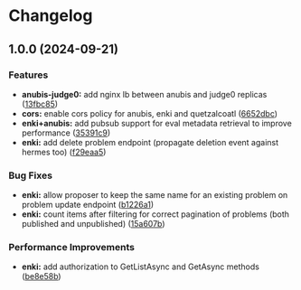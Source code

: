 # Changelog

## 1.0.0 (2024-09-21)


### Features

* **anubis-judge0:** add nginx lb between anubis and judge0 replicas ([13fbc85](https://github.com/Pantheonix/Asgard/commit/13fbc85d6ea9a4c436484668d040932d560d7265))
* **cors:** enable cors policy for anubis, enki and quetzalcoatl ([6652dbc](https://github.com/Pantheonix/Asgard/commit/6652dbcdbfaceeb94c36369423fecb7b2682d9d5))
* **enki+anubis:** add pubsub support for eval metadata retrieval to improve performance ([35391c9](https://github.com/Pantheonix/Asgard/commit/35391c968ef2e91a89a86f20288890b866756bd7))
* **enki:** add delete problem endpoint (propagate deletion event against hermes too) ([f29eaa5](https://github.com/Pantheonix/Asgard/commit/f29eaa59984119224f0af2c2250265cbcb84e50e))


### Bug Fixes

* **enki:** allow proposer to keep the same name for an existing problem on problem update endpoint ([b1226a1](https://github.com/Pantheonix/Asgard/commit/b1226a17304bd8d334723aef6507e6b4373d78bd))
* **enki:** count items after filtering for correct pagination of problems (both published and unpublished) ([15a607b](https://github.com/Pantheonix/Asgard/commit/15a607bf6bb27f62149d8a85c0232b9f8c599e46))


### Performance Improvements

* **enki:** add authorization to GetListAsync and GetAsync methods ([be8e58b](https://github.com/Pantheonix/Asgard/commit/be8e58ba2d7b6a679aa67550428469cf1601304a))
